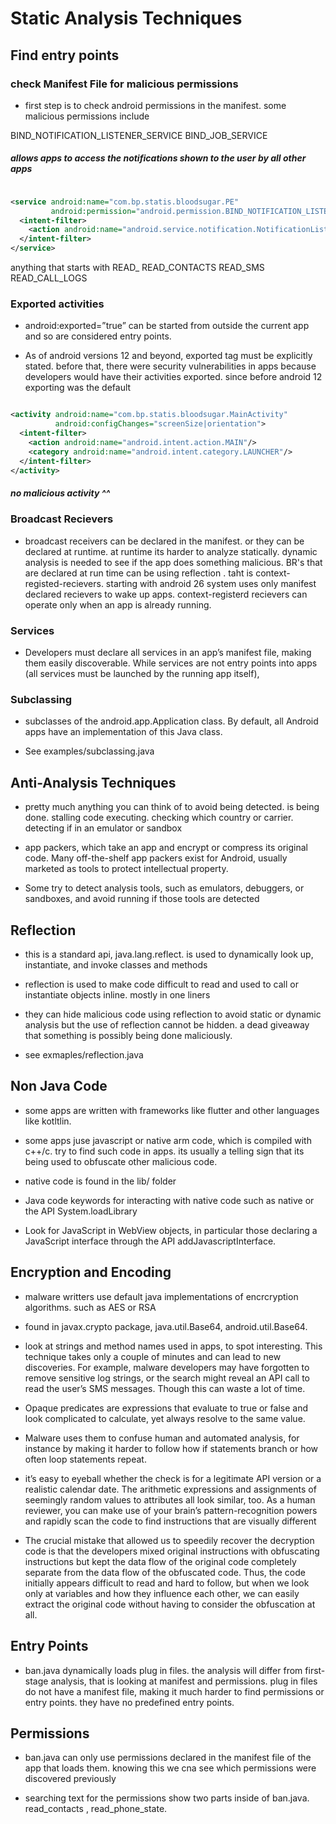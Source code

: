 # Static Analysis Techniques

## Find entry points 

### check Manifest File for malicious permissions

- first step is to check android permissions in the manifest. some malicious permissions include

BIND_NOTIFICATION_LISTENER_SERVICE
BIND_JOB_SERVICE

##### allows apps to access the notifications shown to the user by all other apps
```xml

<service android:name="com.bp.statis.bloodsugar.PE" 
         android:permission="android.permission.BIND_NOTIFICATION_LISTENER_SERVICE">
  <intent-filter>
    <action android:name="android.service.notification.NotificationListenerService"/>
  </intent-filter>
</service>

``` 

anything that starts with READ_
READ_CONTACTS
READ_SMS
READ_CALL_LOGS

### Exported activities

- android:exported=”true” can be started from outside the current app and so are considered entry points.

- As of android versions 12 and beyond, exported tag must be explicitly stated. before that, there were security vulnerabilities in apps because developers would have their activities exported. since before android 12 exporting was the default

```xml

<activity android:name="com.bp.statis.bloodsugar.MainActivity" 
          android:configChanges="screenSize|orientation">
  <intent-filter>
    <action android:name="android.intent.action.MAIN"/>
    <category android:name="android.intent.category.LAUNCHER"/>
  </intent-filter>
</activity>
```

##### no malicious activity ^^

### Broadcast Recievers

- broadcast receivers can be declared in the manifest. or they can be declared at runtime. at runtime its harder to analyze statically. dynamic analysis is needed to see if the app does something malicious. BR's that are declared at run time can be using reflection . taht is context-registed-recievers. starting with android 26 system uses only manifest declared recievers to wake up apps. context-registerd recievers can operate only when an app is already running.

### Services 

- Developers must declare all services in an app’s manifest file, making them easily discoverable. While services are not entry points into apps (all services must be launched by the running app itself), 

### Subclassing

- subclasses of the android.app.Application class. By default, all Android apps have an implementation of this Java class. 

- See examples/subclassing.java


## Anti-Analysis Techniques

- pretty much anything you can think of to avoid being detected. is being done. stalling code executing. checking which country or carrier. detecting if in an emulator or sandbox

-  app packers, which take an app and encrypt or compress its original code. Many off-the-shelf app packers exist for Android, usually marketed as tools to protect intellectual property. 

- Some try to detect analysis tools, such as emulators, debuggers, or sandboxes, and avoid running if those tools are detected


## Reflection 

- this is a standard api, java.lang.reflect. is used to dynamically look up, instantiate, and invoke classes and methods 

- reflection is used to make code difficult to read and used to call or instantiate objects inline. mostly in one liners

- they can hide malicious code using reflection to avoid static or dynamic analysis but the use of reflection cannot be hidden. a dead giveaway that something is possibly being done maliciously.

- see exmaples/reflection.java


## Non Java Code

- some apps are written with frameworks like flutter and other languages like kotltlin.

- some apps juse javascript or native arm code, which is compiled with c++/c. try to find such code in apps. its usually a telling sign that its being used to obfuscate other malicious code. 

- native code is found in the lib/ folder

- Java code keywords for interacting with native code such as native or the API System.loadLibrary

-  Look for JavaScript in WebView objects, in particular those declaring a JavaScript interface through the API addJavascriptInterface.


## Encryption and Encoding 

- malware writters use default java implementations of encrcryption algorithms. such as AES or RSA

- found in javax.crypto package, java.util.Base64, android.util.Base64. 

- look at strings and method names used in apps, to spot interesting. This technique takes only a couple of minutes and can lead to new discoveries. For example, malware developers may have forgotten to remove sensitive log strings, or the search might reveal an API call to read the user’s SMS messages. Though this can waste a lot of time. 

- Opaque predicates are expressions that evaluate to true or false and look complicated to calculate, yet always resolve to the same value.

- Malware uses them to confuse human and automated analysis, for instance by making it harder to follow how if statements branch or how often loop statements repeat.

- it’s easy to eyeball whether the check is for a legitimate API version or a realistic calendar date. The arithmetic expressions and assignments of seemingly random values to attributes all look similar, too. As a human reviewer, you can make use of your brain’s pattern-recognition powers and rapidly scan the code to find instructions that are visually different

- The crucial mistake that allowed us to speedily recover the decryption code is that the developers mixed original instructions with obfuscating instructions but kept the data flow of the original code completely separate from the data flow of the obfuscated code. Thus, the code initially appears difficult to read and hard to follow, but when we look only at variables and how they influence each other, we can easily extract the original code without having to consider the obfuscation at all.

## Entry Points
- ban.java dynamically loads plug in files. the analysis will differ from first-stage analysis, that is looking at manifest and permissions. plug in files do not have a manifest file, making it much harder to find permissions or entry points. they have no predefined entry points. 

## Permissions
- ban.java can only use permissions declared in the manifest file of the app that loads them. knowing this we cna see which permissions were discovered previously

- searching text for the permissions show two parts inside of ban.java. read_contacts , read_phone_state. 
